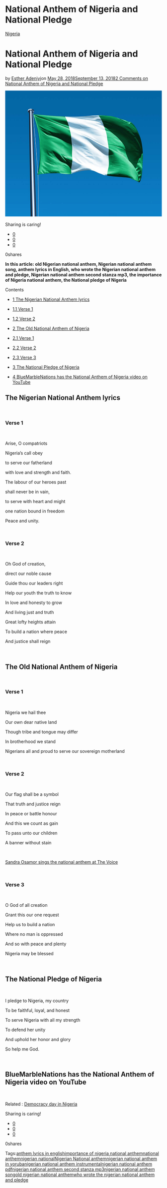 # National Anthem of Nigeria and National Pledge

[Nigeria](https://estheradeniyi.com/category/nigeria/)
# National Anthem of Nigeria and National Pledge

by [Esther Adeniyi](https://estheradeniyi.com/author/esther-adeniyi/)on [May 28, 2018September 13, 2018](https://estheradeniyi.com/national-anthem-of-nigeria-and-national-pledge/)[2 Comments on National Anthem of Nigeria and National Pledge](https://estheradeniyi.com/national-anthem-of-nigeria-and-national-pledge/#comments)

![national anthem of nigeria](images\national-flag-of-nigeria.jpg)

Sharing is caring!

- [0](https://www.facebook.com/sharer/sharer.php?u=https%3A%2F%2Festheradeniyi.com%2Fnational-anthem-of-nigeria-and-national-pledge%2F&amp;t=National%20Anthem%20of%20Nigeria%20and%20National%20Pledge)
- [0](https://twitter.com/intent/tweet?text=National%20Anthem%20of%20Nigeria%20and%20National%20Pledge&amp;url=https%3A%2F%2Festheradeniyi.com%2Fnational-anthem-of-nigeria-and-national-pledge%2F)
- [0](#)

0shares

**In this article:&#xA0;old Nigerian national anthem, Nigerian national anthem song, anthem lyrics in English, who wrote the Nigerian national anthem and pledge, Nigerian national anthem second stanza mp3, the importance of Nigeria national anthem, the National pledge of Nigeria**

Contents

- [1 The Nigerian National Anthem lyrics](#The_Nigerian_National_Anthem_lyrics)
- [1.1 Verse 1](#Verse_1)
- [1.2 Verse 2](#Verse_2)

- [2 The Old National Anthem of Nigeria](#The_Old_National_Anthem_of_Nigeria)
- [2.1 Verse 1](#Verse_1-2)
- [2.2 Verse 2](#Verse_2-2)
- [2.3 Verse 3](#Verse_3)

- [3 The National Pledge of Nigeria](#The_National_Pledge_of_Nigeria)
- [4 BlueMarbleNations has the National Anthem of Nigeria video on YouTube](#BlueMarbleNations_has_the_National_Anthem_of_Nigeria_video_on_YouTube)

## The Nigerian National Anthem lyrics

&#xA0;

### Verse 1

&#xA0;

Arise, O compatriots

Nigeria&#x2019;s call obey

to serve our fatherland

with love and strength and faith.

The labour of our heroes past

shall never be in vain,

to serve with heart and might

one nation bound in freedom

Peace and unity.

&#xA0;

### Verse 2

&#xA0;

Oh God of creation,

direct our noble cause

Guide thou our leaders right

Help our youth the truth to know

In love and honesty to grow

And living just and truth

Great lofty heights attain

To build a nation where peace

And justice shall reign

&#xA0;

## The Old National Anthem of Nigeria

&#xA0;

### Verse 1

&#xA0;

Nigeria we hail thee

Our own dear native land

Though tribe and tongue may differ

In brotherhood we stand

Nigerians all and proud to serve our sovereign motherland

&#xA0;

### Verse 2

&#xA0;

Our flag shall be a symbol

That truth and justice reign

In peace or battle honour

And this we count as gain

To pass unto our children

A banner without stain

&#xA0;

[Sandra Osamor sings the national anthem at The Voice](https://estheradeniyi.com/the-voice-nigeria-recap-sandra-osamor/)

&#xA0;

### Verse 3

&#xA0;

O God of all creation

Grant this our one request

Help us to build a nation

Where no man is oppressed

And so with peace and plenty

Nigeria may be blessed

&#xA0;

## The National Pledge of Nigeria

&#xA0;

I pledge to Nigeria, my country

To be faithful, loyal, and honest

To serve Nigeria with all my strength

To defend her unity

And uphold her honor and glory

So help me God.

&#xA0;

## BlueMarbleNations has the National Anthem of Nigeria video on YouTube

&#xA0;

Related : [Democracy day in Nigeria](https://estheradeniyi.com/democracy-day-in-nigeria/)

Sharing is caring!

- [0](https://www.facebook.com/sharer/sharer.php?u=https%3A%2F%2Festheradeniyi.com%2Fnational-anthem-of-nigeria-and-national-pledge%2F&amp;t=National%20Anthem%20of%20Nigeria%20and%20National%20Pledge)
- [0](https://twitter.com/intent/tweet?text=National%20Anthem%20of%20Nigeria%20and%20National%20Pledge&amp;url=https%3A%2F%2Festheradeniyi.com%2Fnational-anthem-of-nigeria-and-national-pledge%2F)
- [0](#)

0shares

Tags:[anthem lyrics in english](https://estheradeniyi.com/tag/anthem-lyrics-in-english/)[importance of nigeria national anthem](https://estheradeniyi.com/tag/importance-of-nigeria-national-anthem/)[national anthem](https://estheradeniyi.com/tag/national-anthem/)[nigerian national](https://estheradeniyi.com/tag/nigerian-national/)[Nigerian National anthem](https://estheradeniyi.com/tag/nigerian-national-anthem/)[nigerian national anthem in yoruba](https://estheradeniyi.com/tag/nigerian-national-anthem-in-yoruba/)[nigerian national anthem instrumental](https://estheradeniyi.com/tag/nigerian-national-anthem-instrumental/)[nigerian national anthem pdf](https://estheradeniyi.com/tag/nigerian-national-anthem-pdf/)[nigerian national anthem second stanza mp3](https://estheradeniyi.com/tag/nigerian-national-anthem-second-stanza-mp3/)[nigerian national anthem song](https://estheradeniyi.com/tag/nigerian-national-anthem-song/)[old nigerian national anthem](https://estheradeniyi.com/tag/old-nigerian-national-anthem/)[who wrote the nigerian national anthem and pledge](https://estheradeniyi.com/tag/who-wrote-the-nigerian-national-anthem-and-pledge/)